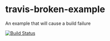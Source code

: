 # travis-broken-example

An example that will cause a build failure

[![Build Status](https://travis-ci.org/fcrameri/travis-broken-example.svg?branch=master)](https://travis-ci.org/fcrameri/travis-broken-example)
